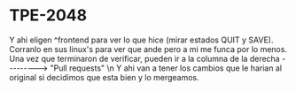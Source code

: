 # TPE-2048
Y ahi eligen ^frontend para ver lo que hice (mirar estados QUIT y SAVE).
Corranlo en sus linux's para ver que ande pero a mi me funca por lo menos.
Una vez que terminaron de verificar, pueden ir a la columna de la derecha ---------> "Pull requests" \n
Y ahi van a tener los cambios que le harian al original si decidimos que esta bien y lo mergeamos.
